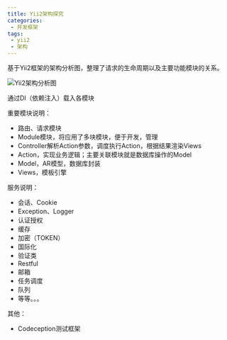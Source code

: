 ```yaml
---
title: Yii2架构探究
categories:
 - 开发框架
tags:
 - yii2
 - 架构
---
```


基于Yii2框架的架构分析图，整理了请求的生命周期以及主要功能模块的关系。

![Yii2架构分析图](https://zgjian-pic.oss.cn-beijing.aliyuncs.com/post/581fd4d43e76f.png-waterMark?v=11 "Yii2架构分析图")

通过DI（依赖注入）载入各模块

重要模块说明：
- 路由、请求模块
- Module模块，将应用了多块模块，便于开发，管理
- Controller解析Action参数，调度执行Action，根据结果渲染Views
- Action，实现业务逻辑；主要关联模块就是数据库操作的Model
- Model，AR模型，数据库封装
- Views，模板引擎

服务说明：
- 会话、Cookie
- Exception、Logger
- 认证授权
- 缓存
- 加密（TOKEN）
- 国际化
- 验证类
- Restful
- 邮箱
- 任务调度
- 队列
- 等等。。。


其他：
- Codeception测试框架
